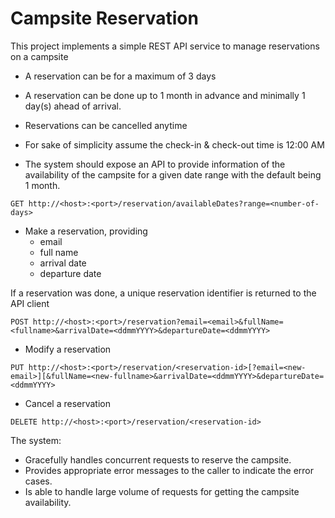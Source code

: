 # Campsite Reservation

This project implements a simple REST API service to manage reservations on a campsite

- A reservation can be for a maximum of 3 days
- A reservation can be done up to 1 month in advance and minimally 1 day(s) ahead of arrival.
- Reservations can be cancelled anytime
- For sake of simplicity assume the check-in & check-out time is 12:00 AM


- The system should expose an API to provide information of the
  availability of the campsite for a given date range with the default being 1 month.

`GET http://<host>:<port>/reservation/availableDates?range=<number-of-days>`

- Make a reservation, providing
  - email
  - full name
  - arrival date
  - departure date

If a reservation was done, a unique reservation identifier is returned to the API client

`POST http://<host>:<port>/reservation?email=<email>&fullName=<fullname>&arrivalDate=<ddmmYYYY>&departureDate=<ddmmYYYY>`

- Modify a reservation

`PUT http://<host>:<port>/reservation/<reservation-id>[?email=<new-email>][&fullName=<new-fullname>&arrivalDate=<ddmmYYYY>&departureDate=<ddmmYYYY>`

- Cancel a reservation

`DELETE http://<host>:<port>/reservation/<reservation-id>`

The system:
- Gracefully handles concurrent requests to reserve the campsite.
- Provides appropriate error messages to the caller to indicate the error cases.
- Is able to handle large volume of requests for getting the campsite availability.
